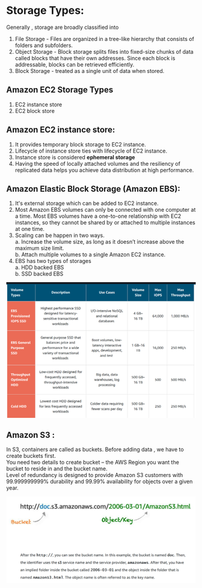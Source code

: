# Storage Types:

Generally , storage are broadly classified into
1. File Storage - Files are organized in a tree-like hierarchy that consists of folders and subfolders. 
2. Object Storage - Block storage splits files into fixed-size chunks of data called blocks that have their own addresses. Since each block is addressable, blocks can be retrieved efficiently.
3. Block Storage - treated as a single unit of data when stored.

## Amazon EC2 Storage Types

1. EC2 instance store
2. EC2 block store

## Amazon EC2 instance store:
1. It provides temporary block storage to EC2 instance.
2. Lifecycle of instance store ties with lifecycle of EC2 instance.
3. Instance store is considered **ephemeral storage**
4. Having the speed of locally attached volumes and the resiliency of replicated data helps you achieve data distribution at high performance.

## Amazon Elastic Block Storage (Amazon EBS):
1. It's external storage which can be added to EC2 instance.
2. Most Amazon EBS volumes can only be connected with one computer at a time. Most EBS volumes have a one-to-one relationship with EC2 instances, so they cannot be shared by or attached to multiple instances at one time.
3. Scaling can be happen in two ways.<br>
  a. Increase the volume size, as long as it doesn’t increase above the maximum size limit.<br>
  b. Attach multiple volumes to a single Amazon EC2 instance. <br>
4. EBS has two types of storages<br>
  a. HDD backed EBS<br>
  b. SSD backed EBS<br>
  
  ![EBS Types](https://github.com/arjun1131/AWS-SAA-C-03-Notes/blob/main/AWS%20Images/EBS_Types.png)
  
  ## Amazon S3 :
  
  In S3, containers are called as buckets. Before adding data , we have to create buckets first.<br>
  You need two details to create bucket – the AWS Region you want the bucket to reside in and the bucket name.<br>
  Level of redundancy is designed to provide Amazon S3 customers with 99.999999999% durability and 99.99% availability for objects over a given year.<br>
  
  ![S3 URL](https://github.com/arjun1131/AWS-SAA-C-03-Notes/blob/main/AWS%20Images/S3%20URL.png)
  
  
  
  
  

